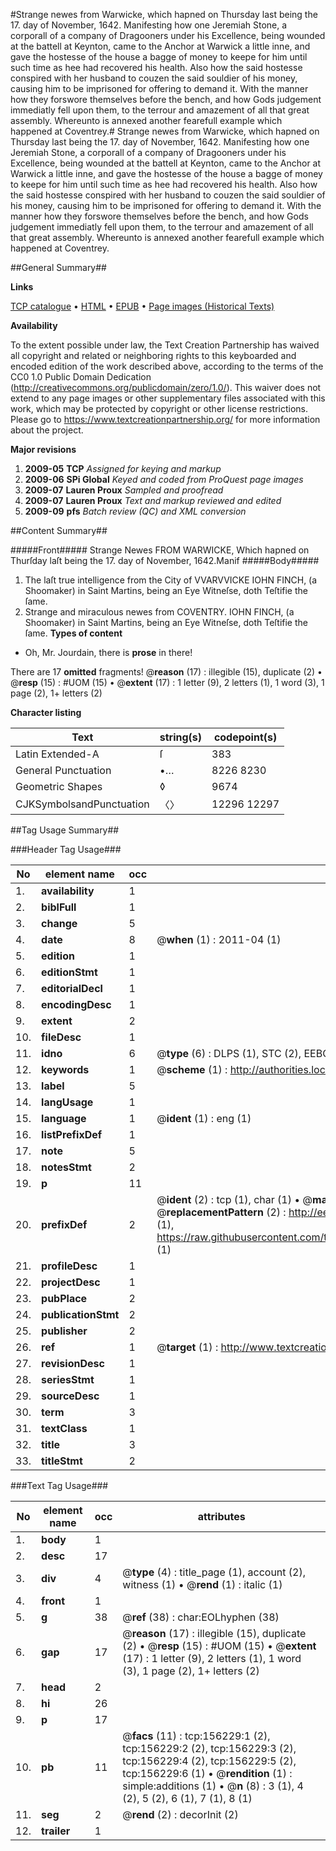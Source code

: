 #Strange newes from Warwicke, which hapned on Thursday last being the 17. day of November, 1642. Manifesting how one Jeremiah Stone, a corporall of a company of Dragooners under his Excellence, being wounded at the battell at Keynton, came to the Anchor at Warwick a little inne, and gave the hostesse of the house a bagge of money to keepe for him until such time as hee had recovered his health. Also how the said hostesse conspired with her husband to couzen the said souldier of his money, causing him to be imprisoned for offering to demand it. With the manner how they forswore themselves before the bench, and how Gods judgement immediatly fell upon them, to the terrour and amazement of all that great assembly. Whereunto is annexed another fearefull example which happened at Coventrey.#
Strange newes from Warwicke, which hapned on Thursday last being the 17. day of November, 1642. Manifesting how one Jeremiah Stone, a corporall of a company of Dragooners under his Excellence, being wounded at the battell at Keynton, came to the Anchor at Warwick a little inne, and gave the hostesse of the house a bagge of money to keepe for him until such time as hee had recovered his health. Also how the said hostesse conspired with her husband to couzen the said souldier of his money, causing him to be imprisoned for offering to demand it. With the manner how they forswore themselves before the bench, and how Gods judgement immediatly fell upon them, to the terrour and amazement of all that great assembly. Whereunto is annexed another fearefull example which happened at Coventrey.

##General Summary##

**Links**

[TCP catalogue](http://www.ota.ox.ac.uk/tcp/)  • 
[HTML](http://tei.it.ox.ac.uk/tcp/Texts-HTML/free/A74/A74633.html)  • 
[EPUB](http://tei.it.ox.ac.uk/tcp/Texts-EPUB/free/A74/A74633.epub) • 
[Page images (Historical Texts)](https://historicaltexts.jisc.ac.uk/eebo-99860156e)

**Availability**

To the extent possible under law, the Text Creation Partnership has waived all copyright and related or neighboring rights to this keyboarded and encoded edition of the work described above, according to the terms of the CC0 1.0 Public Domain Dedication (http://creativecommons.org/publicdomain/zero/1.0/). This waiver does not extend to any page images or other supplementary files associated with this work, which may be protected by copyright or other license restrictions. Please go to https://www.textcreationpartnership.org/ for more information about the project.

**Major revisions**

1. __2009-05__ __TCP__ *Assigned for keying and markup*
1. __2009-06__ __SPi Global__ *Keyed and coded from ProQuest page images*
1. __2009-07__ __Lauren Proux__ *Sampled and proofread*
1. __2009-07__ __Lauren Proux__ *Text and markup reviewed and edited*
1. __2009-09__ __pfs__ *Batch review (QC) and XML conversion*

##Content Summary##

#####Front#####
Strange Newes FROM WARWICKE, Which hapned on Thurſday laſt being the 17. day of November, 1642.Manif
#####Body#####

1. The laſt true intelligence from the City of VVARVVICKE
IOHN FINCH, (a Shoomaker) in Saint Martins, being an Eye Witneſse, doth Teſtifie the ſame.
1. Strange and miraculous newes from COVENTRY.
IOHN FINCH, (a Shoomaker) in Saint Martins, being an Eye Witneſse, doth Teſtifie the ſame.
**Types of content**

  * Oh, Mr. Jourdain, there is **prose** in there!

There are 17 **omitted** fragments! 
 @__reason__ (17) : illegible (15), duplicate (2)  •  @__resp__ (15) : #UOM (15)  •  @__extent__ (17) : 1 letter (9), 2 letters (1), 1 word (3), 1 page (2), 1+ letters (2)

**Character listing**


|Text|string(s)|codepoint(s)|
|---|---|---|
|Latin Extended-A|ſ|383|
|General Punctuation|•…|8226 8230|
|Geometric Shapes|◊|9674|
|CJKSymbolsandPunctuation|〈〉|12296 12297|

##Tag Usage Summary##

###Header Tag Usage###

|No|element name|occ|attributes|
|---|---|---|---|
|1.|__availability__|1||
|2.|__biblFull__|1||
|3.|__change__|5||
|4.|__date__|8| @__when__ (1) : 2011-04 (1)|
|5.|__edition__|1||
|6.|__editionStmt__|1||
|7.|__editorialDecl__|1||
|8.|__encodingDesc__|1||
|9.|__extent__|2||
|10.|__fileDesc__|1||
|11.|__idno__|6| @__type__ (6) : DLPS (1), STC (2), EEBO-CITATION (1), PROQUEST (1), VID (1)|
|12.|__keywords__|1| @__scheme__ (1) : http://authorities.loc.gov/ (1)|
|13.|__label__|5||
|14.|__langUsage__|1||
|15.|__language__|1| @__ident__ (1) : eng (1)|
|16.|__listPrefixDef__|1||
|17.|__note__|5||
|18.|__notesStmt__|2||
|19.|__p__|11||
|20.|__prefixDef__|2| @__ident__ (2) : tcp (1), char (1)  •  @__matchPattern__ (2) : ([0-9\-]+):([0-9IVX]+) (1), (.+) (1)  •  @__replacementPattern__ (2) : http://eebo.chadwyck.com/downloadtiff?vid=$1&page=$2 (1), https://raw.githubusercontent.com/textcreationpartnership/Texts/master/tcpchars.xml#$1 (1)|
|21.|__profileDesc__|1||
|22.|__projectDesc__|1||
|23.|__pubPlace__|2||
|24.|__publicationStmt__|2||
|25.|__publisher__|2||
|26.|__ref__|1| @__target__ (1) : http://www.textcreationpartnership.org/docs/. (1)|
|27.|__revisionDesc__|1||
|28.|__seriesStmt__|1||
|29.|__sourceDesc__|1||
|30.|__term__|3||
|31.|__textClass__|1||
|32.|__title__|3||
|33.|__titleStmt__|2||


###Text Tag Usage###

|No|element name|occ|attributes|
|---|---|---|---|
|1.|__body__|1||
|2.|__desc__|17||
|3.|__div__|4| @__type__ (4) : title_page (1), account (2), witness (1)  •  @__rend__ (1) : italic (1)|
|4.|__front__|1||
|5.|__g__|38| @__ref__ (38) : char:EOLhyphen (38)|
|6.|__gap__|17| @__reason__ (17) : illegible (15), duplicate (2)  •  @__resp__ (15) : #UOM (15)  •  @__extent__ (17) : 1 letter (9), 2 letters (1), 1 word (3), 1 page (2), 1+ letters (2)|
|7.|__head__|2||
|8.|__hi__|26||
|9.|__p__|17||
|10.|__pb__|11| @__facs__ (11) : tcp:156229:1 (2), tcp:156229:2 (2), tcp:156229:3 (2), tcp:156229:4 (2), tcp:156229:5 (2), tcp:156229:6 (1)  •  @__rendition__ (1) : simple:additions (1)  •  @__n__ (8) : 3 (1), 4 (2), 5 (2), 6 (1), 7 (1), 8 (1)|
|11.|__seg__|2| @__rend__ (2) : decorInit (2)|
|12.|__trailer__|1||
